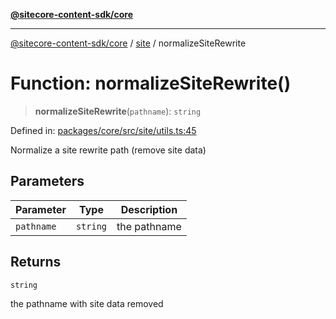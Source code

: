 [**@sitecore-content-sdk/core**](../../README.md)

***

[@sitecore-content-sdk/core](../../README.md) / [site](../README.md) / normalizeSiteRewrite

# Function: normalizeSiteRewrite()

> **normalizeSiteRewrite**(`pathname`): `string`

Defined in: [packages/core/src/site/utils.ts:45](https://github.com/Sitecore/xmc-jss-dev/blob/28923ef088ac4be62069deb221a0ddc7386ea85e/packages/core/src/site/utils.ts#L45)

Normalize a site rewrite path (remove site data)

## Parameters

| Parameter | Type | Description |
| ------ | ------ | ------ |
| `pathname` | `string` | the pathname |

## Returns

`string`

the pathname with site data removed
